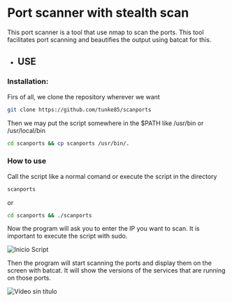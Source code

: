 <h1>Port scanner with stealth scan</h1>

<p>This port scanner is a tool that use nmap to scan the ports. This tool facilitates port scanning and beautifies the output using batcat for this.</p>

<ul>
  <li><h2>USE</h2></li>
</ul>
<h3>Installation: </h3>

<p>Firs of all, we clone the repository wherever we want</p>

   ```bash
   git clone https://github.com/tunke85/scanports
   ```
<p>Then we may put the script somewhere in the $PATH like /usr/bin or /usr/local/bin</p>

  ```bash
  cd scanports && cp scanports /usr/bin/.
  ```

<h3>How to use</h3>

<p>Call the script like a normal comand or execute the script in the directory</p>
  
  ```bash
  scanports
  ```
<p>or</p>

  ```bash
  cd scanports && ./scanports
  ```

<p>Now the program will ask you to enter the IP you want to scan. It is important to execute the script with sudo.</p>

![Inicio Script](https://github.com/user-attachments/assets/f520a097-77ef-49b0-a60f-1c380b324aa2)

<p>Then the program will start scanning the ports and display them on the screen with batcat. It will show the versions of the services that are running on those ports.</p>

![Vídeo sin título](https://github.com/user-attachments/assets/cf454162-70a8-41be-a63b-038a91c1cf36)
